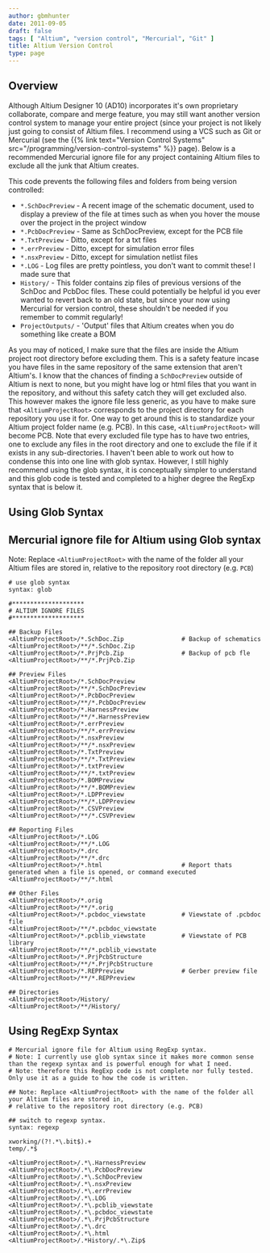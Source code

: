 ```yaml
---
author: gbmhunter
date: 2011-09-05
draft: false
tags: [ "Altium", "version control", "Mercurial", "Git" ]
title: Altium Version Control
type: page
---
```


## Overview

Although Altium Designer 10 (AD10) incorporates it's own proprietary collaborate, compare and merge feature, you may still want another version control system to manage your entire project (since your project is not likely just going to consist of Altium files. I recommend using a VCS such as Git or Mercurial (see the {{% link text="Version Control Systems" src="/programming/version-control-systems" %}} page). Below is a recommended Mercurial ignore file for any project containing Altium files to exclude all the junk that Altium creates.

This code prevents the following files and folders from being version controlled:

* `*.SchDocPreview` - A recent image of the schematic document, used to display a preview of the file at times such as when you hover the mouse over the project in the project window
* `*.PcbDocPreview` - Same as SchDocPreview, except for the PCB file
* `*.TxtPreview` - Ditto, except for a txt files
* `*.errPreview` - Ditto, except for simulation error files
* `*.nsxPreview` - Ditto, except for simulation netlist files
* `*.LOG` - Log files are pretty pointless, you don't want to commit these! I made sure that
* `History/` - This folder contains zip files of previous versions of the SchDoc and PcbDoc files. These could potentially be helpful id you ever wanted to revert back to an old state, but since your now using Mercurial for version control, these shouldn't be needed if you remember to commit regularly!
* `ProjectOutputs/` - 'Output' files that Altium creates when you do something like create a BOM

As you may of noticed, I make sure that the files are inside the Altium project root directory before excluding them. This is a safety feature incase you have files in the same repository of the same extension that aren't Altium's. I know that the chances of finding a `SchDocPreview` outside of Altium is next to none, but you might have log or html files that you want in the repository, and without this safety catch they will get excluded also. This however makes the ignore file less generic, as you have to make sure that `<AltiumProjectRoot>` corresponds to the project directory for each repository you use it for. One way to get around this is to standardize your Altium project folder name (e.g. PCB). In this case, `<AltiumProjectRoot>` will become PCB. Note that every excluded file type has to have two entries, one to exclude any files in the root directory and one to exclude the file if it exists in any sub-directories. I haven't been able to work out how to condense this into one line with glob syntax. However, I still highly recommend using the glob syntax, it is conceptually simpler to understand and this glob code is tested and completed to a higher degree the RegExp syntax that is below it.

## Using Glob Syntax

## Mercurial ignore file for Altium using Glob syntax

Note: Replace `<AltiumProjectRoot>` with the name of the folder all your Altium files are stored in, relative to the repository root directory (e.g. `PCB`)

```text
# use glob syntax  
syntax: glob

#********************  
# ALTIUM IGNORE FILES  
#********************

## Backup Files  
<AltiumProjectRoot>/*.SchDoc.Zip                # Backup of schematics  
<AltiumProjectRoot>/**/*.SchDoc.Zip  
<AltiumProjectRoot>/*.PrjPcb.Zip                # Backup of pcb fle  
<AltiumProjectRoot>/**/*.PrjPcb.Zip

## Preview Files  
<AltiumProjectRoot>/*.SchDocPreview  
<AltiumProjectRoot>/**/*.SchDocPreview  
<AltiumProjectRoot>/*.PcbDocPreview  
<AltiumProjectRoot>/**/*.PcbDocPreview  
<AltiumProjectRoot>/*.HarnessPreview  
<AltiumProjectRoot>/**/*.HarnessPreview  
<AltiumProjectRoot>/*.errPreview  
<AltiumProjectRoot>/**/*.errPreview  
<AltiumProjectRoot>/*.nsxPreview  
<AltiumProjectRoot>/**/*.nsxPreview  
<AltiumProjectRoot>/*.TxtPreview  
<AltiumProjectRoot>/**/*.TxtPreview  
<AltiumProjectRoot>/*.txtPreview  
<AltiumProjectRoot>/**/*.txtPreview  
<AltiumProjectRoot>/*.BOMPreview  
<AltiumProjectRoot>/**/*.BOMPreview  
<AltiumProjectRoot>/*.LDPPreview  
<AltiumProjectRoot>/**/*.LDPPreview  
<AltiumProjectRoot>/*.CSVPreview  
<AltiumProjectRoot>/**/*.CSVPreview

## Reporting Files  
<AltiumProjectRoot>/*.LOG  
<AltiumProjectRoot>/**/*.LOG  
<AltiumProjectRoot>/*.drc  
<AltiumProjectRoot>/**/*.drc  
<AltiumProjectRoot>/*.html                      # Report thats generated when a file is opened, or command executed  
<AltiumProjectRoot>/**/*.html

## Other Files  
<AltiumProjectRoot>/*.orig  
<AltiumProjectRoot>/**/*.orig  
<AltiumProjectRoot>/*.pcbdoc_viewstate          # Viewstate of .pcbdoc file  
<AltiumProjectRoot>/**/*.pcbdoc_viewstate  
<AltiumProjectRoot>/*.pcblib_viewstate          # Viewstate of PCB library  
<AltiumProjectRoot>/**/*.pcblib_viewstate  
<AltiumProjectRoot>/*.PrjPcbStructure  
<AltiumProjectRoot>/**/*.PrjPcbStructure  
<AltiumProjectRoot>/*.REPPreview                # Gerber preview file  
<AltiumProjectRoot>/**/*.REPPreview

## Directories  
<AltiumProjectRoot>/History/  
<AltiumProjectRoot>/**/History/
```

## Using RegExp Syntax

```
# Mercurial ignore file for Altium using RegExp syntax.  
# Note: I currently use glob syntax since it makes more common sense than the regexp syntax and is powerful enough for what I need.  
# Note: therefore this RegExp code is not complete nor fully tested. Only use it as a guide to how the code is written.

## Note: Replace <AltiumProjectRoot> with the name of the folder all your Altium files are stored in,  
# relative to the repository root directory (e.g. PCB)

## switch to regexp syntax.  
syntax: regexp

xworking/(?!.*\.bit$).+  
temp/.*$

<AltiumProjectRoot>/.*\.HarnessPreview  
<AltiumProjectRoot>/.*\.PcbDocPreview  
<AltiumProjectRoot>/.*\.SchDocPreview  
<AltiumProjectRoot>/.*\.nsxPreview  
<AltiumProjectRoot>/.*\.errPreview  
<AltiumProjectRoot>/.*\.LOG  
<AltiumProjectRoot>/.*\.pcblib_viewstate  
<AltiumProjectRoot>/.*\.pcbdoc_viewstate  
<AltiumProjectRoot>/.*\.PrjPcbStructure  
<AltiumProjectRoot>/.*\.drc  
<AltiumProjectRoot>/.*\.html  
<AltiumProjectRoot>/.*History/.*\.Zip$
```
